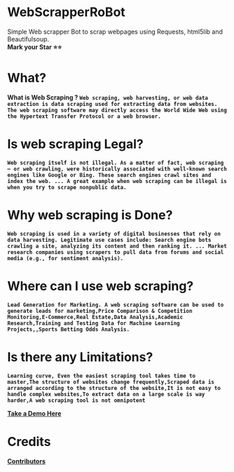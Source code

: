 # WebScrapperRoBot
Simple Web scrapper Bot to scrap webpages using Requests, html5lib and Beautifulsoup.
<Br><b>Mark your Star ⭐⭐<b>
  
# What?
  What is Web Scraping ?
  `Web scraping, web harvesting, or web data extraction is data scraping used for extracting data from websites. The web scraping software may directly access the World Wide Web using the Hypertext Transfer Protocol or a web browser.
  `
# Is web scraping Legal?
  `Web scraping itself is not illegal. As a matter of fact, web scraping – or web crawling, were historically associated with well-known search engines like Google or Bing. These search engines crawl sites and index the web. ... A great example when web scraping can be illegal is when you try to scrape nonpublic data.`

# Why web scraping is Done?
  `Web scraping is used in a variety of digital businesses that rely on data harvesting. Legitimate use cases include: Search engine bots crawling a site, analyzing its content and then ranking it. ... Market research companies using scrapers to pull data from forums and social media (e.g., for sentiment analysis).`

# Where can I use web scraping?
  `Lead Generation for Marketing. A web scraping software can be used to generate leads for marketing,Price Comparison & Competition Monitoring,E-Commerce,Real Estate,Data Analysis,Academic Research,Training and Testing Data for Machine Learning Projects,,Sports Betting Odds Analysis.`

# Is there any Limitations?
   `Learning curve, Even the easiest scraping tool takes time to master,The structure of websites change frequently,Scraped data is arranged according to the structure of the website,It is not easy to handle complex websites,To extract data on a large scale is way harder,A web scraping tool is not omnipotent` 

[Take a Demo Here](https://t.me/WebScrappeBot)


# Credits
[Contributors](https://github.com/TR-TECH-GUIDE/WebScrapperRoBot/graphs/contributors)
